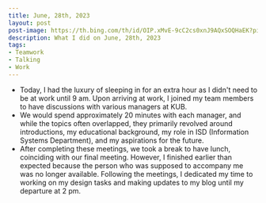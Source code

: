 ```yaml
---
title: June, 28th, 2023
layout: post
post-image: https://th.bing.com/th/id/OIP.xMvE-9cC2cs0xnJ9AQxSOQHaEK?pid=ImgDet&rs=1
description: What I did on June, 28th, 2023
tags:
- Teamwork
- Talking
- Work
---
```


- Today, I had the luxury of sleeping in for an extra hour as I didn't need to be at work until 9 am. Upon arriving at work, I joined my team members to have discussions with various managers at KUB. 
- We would spend approximately 20 minutes with each manager, and while the topics often overlapped, they primarily revolved around introductions, my educational background, my role in ISD (Information Systems Department), and my aspirations for the future.
- After completing these meetings, we took a break to have lunch, coinciding with our final meeting. However, I finished earlier than expected because the person who was supposed to accompany me was no longer available. Following the meetings, I dedicated my time to working on my design tasks and making updates to my blog until my departure at 2 pm.